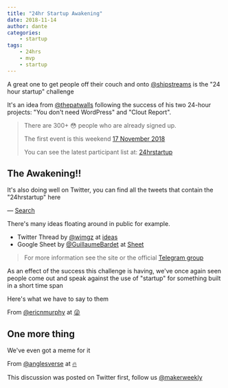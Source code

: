 ```yaml
---
title: "24hr Startup Awakening"
date: 2018-11-14
author: dante
categories:
    - startup
tags:
    - 24hrs
    - mvp
    - startup
---
```


A great one to get people off their couch and onto [@shipstreams](https://twitter.com/@shipstreams) is the "24 hour startup" challenge

It's an idea from [@thepatwalls](https://twitter.com/thepatwalls) following the success of his two 24-hour projects: "You don't need WordPress" and "Clout Report".


> There are 300+ 😳 people who are already signed up.  
>   
> The first event is this weekend [17 November 2018](https://24hrstartup.com)
> 
> You can see the latest participant list at: [24hrstartup](https://24hrstartup.com/participants)

## The Awakening!!

It's also doing well on Twitter, you can find all the tweets that contain the "24hrstartup" here

— [Search](https://twitter.com/search?q=%2324hrstartup)

There's many ideas floating around in public for example.

- Twitter Thread by [@wimgz](https://twitter.com/wimgz) at [ideas](https://twitter.com/wimgz/status/1061185218009284608?s=20)
- Google Sheet by [@GuillaumeBardet](https://twitter.com/GuillaumeBardet) at [Sheet](https://docs.google.com/spreadsheets/d/1mkFIakWRyWZwpSRulRB2qg5hJF03Nv9ANZhucLHRBL0/edit?usp=drivesdk) 


> For more information see the site or the official [Telegram group](https://t.me/The24hrStartup)
> 


As an effect of the success this challenge is having, we've once again seen people come out and speak against the use of "startup" for something built in a short time span

Here's what we have to say to them

From [@ericnmurphy](https://twitter.com/ericnmurphy) at [😜](https://twitter.com/ericnmurphy/status/1061216513762312192?s=20)

## One more thing

We've even got a meme for it

From [@anglesverse](https://twitter.com/anglesverse) at [🔥](https://twitter.com/anglesverse/status/1061489722026065921?s=20)

This discussion was posted on Twitter first, follow us [@makerweekly](https://twitter.com/makerweekly)
